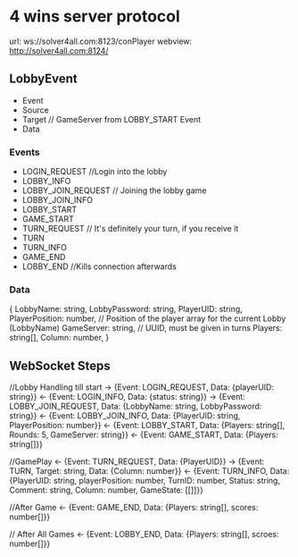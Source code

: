 # 4 wins server protocol

url: ws://solver4all.com:8123/conPlayer
webview: http://solver4all.com:8124/

## LobbyEvent

- Event
- Source
- Target // GameServer from LOBBY_START Event
- Data

### Events

- LOGIN_REQUEST //Login into the lobby
- LOBBY_INFO
- LOBBY_JOIN_REQUEST // Joining the lobby game
- LOBBY_JOIN_INFO
- LOBBY_START
- GAME_START
- TURN_REQUEST // It's definitely your turn, if you receive it
- TURN
- TURN_INFO
- GAME_END
- LOBBY_END //Kills connection afterwards

### Data

{
LobbyName: string,
LobbyPassword: string,
PlayerUID: string,
PlayerPosition: number, // Position of the player array for the current Lobby (LobbyName)
GameServer: string, // UUID, must be given in turns
Players: string[],
Column: number,
}

## WebSocket Steps

//Lobby Handling till start
-> {Event: LOGIN_REQUEST, Data: {playerUID: string}}
<- {Event: LOGIN_INFO, Data: {status: string}}
-> {Event: LOBBY_JOIN_REQUEST, Data: {LobbyName: string, LobbyPassword: string}}
<- {Event: LOBBY_JOIN_INFO, Data: {PlayerUID: string, PlayerPosition: number}}
<- {Event: LOBBY_START, Data: {Players: string[], Rounds: 5, GameServer: string}}
<- {Event: GAME_START, Data: {Players: string[]}}

//GamePlay
<- {Event: TURN_REQUEST, Data: {PlayerUID}} 
-> {Event: TURN, Target: string, Data: {Column: number}}
<- {Event: TURN_INFO, Data: {PlayerUID: string, playerPosition: number, TurnID: number, Status: string, Comment: string, Column: number, GameState: [[]]}}

//After Game
<- {Event: GAME_END, Data: {Players: string[], scores: number[]}}

// After All Games
<- {Event: LOBBY_END, Data: {Players: string[], scroes: number[]}}


